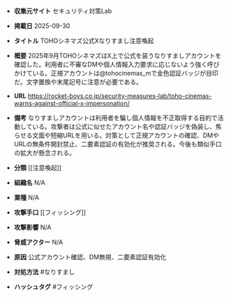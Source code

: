 - **収集元サイト**
セキュリティ対策Lab

- **掲載日**
2025-09-30

- **タイトル**
TOHOシネマズ公式Xなりすまし注意喚起

- **概要**
2025年9月TOHOシネマズはX上で公式を装うなりすましアカウントを確認した。利用者に不審なDMや個人情報入力要求に応じないよう強く呼びかけている。正規アカウントは@tohocinemas_mで金色認証バッジが目印だ。文字置換や末尾記号に注意が必要である。

- **URL**
https://rocket-boys.co.jp/security-measures-lab/toho-cinemas-warns-against-official-x-impersonation/

- **備考**
なりすましアカウントは利用者を騙し個人情報を不正取得する目的で活動している。攻撃者は公式に似せたアカウント名や認証バッジを偽装し、焦らせる文面や短縮URLを用いる。対策として正規アカウントの確認、DMやURLの無条件開封禁止、二要素認証の有効化が推奨される。今後も類似手口の拡大が懸念される。

- **分類**
[[注意喚起]]

- **組織名**
N/A

- **業種**
N/A

- **攻撃手口**
[[フィッシング]]

- **攻撃影響**
N/A

- **脅威アクター**
N/A

- **原因**
公式アカウント確認、DM無視、二要素認証有効化

- **対処方法**
#なりすまし

- **ハッシュタグ**
#フィッシング
